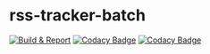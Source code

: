 # rss-tracker-batch
[![Build & Report](https://github.com/Flashky/rss-tracker-batch/actions/workflows/build-report.yml/badge.svg)](https://github.com/Flashky/rss-tracker-batch/actions/workflows/build-report.yml)
[![Codacy Badge](https://app.codacy.com/project/badge/Grade/cf1b5cdba7aa4ceeb9021f1166312b9d)](https://www.codacy.com/gh/Flashky/rss-tracker-batch/dashboard?utm_source=github.com&amp;utm_medium=referral&amp;utm_content=Flashky/rss-tracker-batch&amp;utm_campaign=Badge_Grade)
[![Codacy Badge](https://app.codacy.com/project/badge/Coverage/cf1b5cdba7aa4ceeb9021f1166312b9d)](https://www.codacy.com/gh/Flashky/rss-tracker-batch/dashboard?utm_source=github.com&utm_medium=referral&utm_content=Flashky/rss-tracker-batch&utm_campaign=Badge_Coverage)